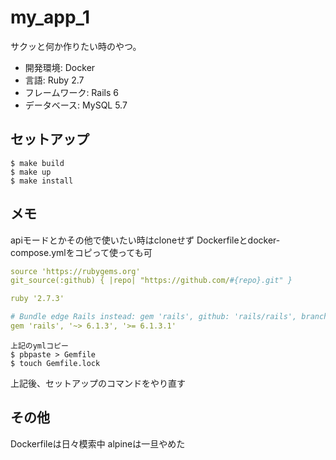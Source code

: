 # my_app_1

サクッと何か作りたい時のやつ。

- 開発環境: Docker
- 言語: Ruby 2.7
- フレームワーク: Rails 6
- データベース: MySQL 5.7

## セットアップ

```
$ make build
$ make up
$ make install
```

## メモ

apiモードとかその他で使いたい時はcloneせず
Dockerfileとdocker-compose.ymlをコピって使っても可

```yml
source 'https://rubygems.org'
git_source(:github) { |repo| "https://github.com/#{repo}.git" }

ruby '2.7.3'

# Bundle edge Rails instead: gem 'rails', github: 'rails/rails', branch: 'main'
gem 'rails', '~> 6.1.3', '>= 6.1.3.1'

```

```
上記のymlコピー
$ pbpaste > Gemfile 
$ touch Gemfile.lock
```
上記後、セットアップのコマンドをやり直す

## その他
Dockerfileは日々模索中
alpineは一旦やめた
